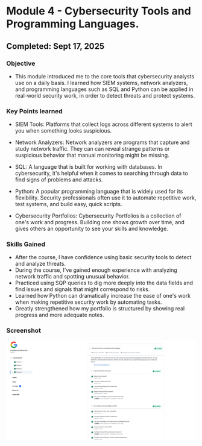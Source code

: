 # Module 4 - Cybersecurity Tools and Programming Languages. 
## Completed: Sept 17, 2025

### Objective
- This module introduced me to the core tools that cybersecurity analysts use on a daily basis.
I learned how SIEM systems, network analyzers, and programming languages such as SQL and Python can be applied in real-world security work,
in order to detect threats and protect systems. 

### Key Points learned
- SIEM Tools: Platforms that collect logs across different systems to alert you when something looks suspicious.

- Network Analyzers: Network analyzers are programs that capture and study network traffic. They can
can reveal strange patterns or suspicious behavior that manual monitoring might be missing.

- SQL: A language that is built for working with databases. In cybersecurity,
it's helpful when it comes to searching through data to find signs of problems and attacks.

- Python: A popular programming language that is widely used for its flexibility. Security
professionals often use it to automate repetitive work, test systems, and build easy, quick scripts.

- Cybersecurity Portfolios: Cybersecurity Portfolios is a collection of one's work and progress. Building one shows growth
over time, and gives others an opportunity to see your skills and knowledge.

### Skills Gained
-  After the course, I have confidence using basic security tools to detect and analyze threats.
-  During the course, I've gained enough experience with analyzing network traffic and spotting unusual behavior.
- Practiced using SQP queries to dig more deeply into the data fields and find issues and signals that might correspond to risks.
- Learned how Python can dramatically increase the ease of one's work when making repetitive security work by automating tasks.
- Greatly strengthened how my portfolio is structured by showing real progress and more adequate notes. 





### Screenshot
![Foundations of Cybersecurity – Module 4](Screenshot/Foundation_of_Cybersecurity_Module_4.png)

